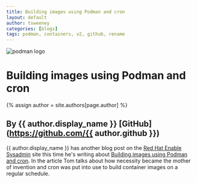 ```yaml
---
title: Building images using Podman and cron 
layout: default
author: tsweeney 
categories: [blogs]
tags: podman, containers, v2, github, rename
---
```

![podman logo](https://podman.io/images/podman.svg)

# Building images using Podman and cron 
{% assign author = site.authors[page.author] %}
## By {{ author.display_name }} [GitHub](https://github.com/{{ author.github }})

{{ author.display_name }} has another blog post on the [Red Hat Enable Sysadmin](https://www.redhat.com/sysadmin/) site this time he's writing about [Building images using Podman and cron](https://www.redhat.com/sysadmin/building-images-podman-cron).  In the article Tom talks about how necessity became the mother of invention and cron was put into use to build container images on a regular schedule.
